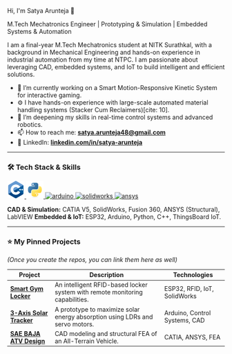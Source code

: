 Hi, I'm Satya Arunteja 👋

M.Tech Mechatronics Engineer | Prototyping & Simulation | Embedded Systems & Automation 

I am a final-year M.Tech Mechatronics student at NITK Surathkal, with a background in Mechanical Engineering and hands-on experience in industrial automation from my time at NTPC. I am passionate about leveraging CAD, embedded systems, and IoT to build intelligent and efficient solutions.

* 🔭 I’m currently working on a Smart Motion-Responsive Kinetic System for interactive gaming. 
* ⚙️ I have hands-on experience with large-scale automated material handling systems (Stacker Cum Reclaimers)[cite: 10].
* 🌱 I’m deepening my skills in real-time control systems and advanced robotics.
* 📫 How to reach me: **satya.arunteja48@gmail.com** 
* 🔗 LinkedIn: **[linkedin.com/in/satya-arunteja](https://www.linkedin.com/in/satya-arunteja/)** 

---

### 🛠️ Tech Stack & Skills

<p align="left">
  <a href="https://www.cplusplus.com/" target="_blank" rel="noreferrer"> 
    <img src="https://raw.githubusercontent.com/devicons/devicon/master/icons/cplusplus/cplusplus-original.svg" alt="cplusplus" width="40" height="40"/> 
  </a>
  <a href="https://www.python.org" target="_blank" rel="noreferrer"> 
    <img src="https://raw.githubusercontent.com/devicons/devicon/master/icons/python/python-original.svg" alt="python" width="40" height="40"/> 
  </a>
  <a href="https://www.arduino.cc/" target="_blank" rel="noreferrer"> 
    <img src="https://cdn.worldvectorlogo.com/logos/arduino-1.svg" alt="arduino" width="40" height="40"/> 
  </a>
  <a href="https://www.solidworks.com/" target="_blank" rel="noreferrer"> 
    <img src="https://upload.wikimedia.org/wikipedia/en/thumb/d/d2/SolidWorks_Logo.svg/150px-SolidWorks_Logo.svg.png" alt="solidworks" width="130" height="100"/> 
  </a>
  <a href="https://www.ansys.com/" target="_blank" rel="noreferrer"> 
    <img src="https://upload.wikimedia.org/wikipedia/commons/thumb/1/14/Ansys_logo_%282019%29.svg/570px-Ansys_logo_%282019%29.svg.png" alt="ansys" width="90" height="25"/> 
  </a>
</p>

**CAD & Simulation:** CATIA V5, SolidWorks, Fusion 360, ANSYS (Structural), LabVIEW 
**Embedded & IoT:** ESP32, Arduino, Python, C++, ThingsBoard IoT.

---

### ⭐ My Pinned Projects

*(Once you create the repos, you can link them here as well)*

| Project | Description | Technologies |
|---|---|---|
| **[Smart Gym Locker](link-to-repo)** | An intelligent RFID-based locker system with remote monitoring capabilities. | ESP32, RFID, IoT, SolidWorks |
| **[3-Axis Solar Tracker](link-to-repo)** | A prototype to maximize solar energy absorption using LDRs and servo motors. | Arduino, Control Systems, CAD |
| **[SAE BAJA ATV Design](link-to-repo)** | CAD modeling and structural FEA of an All-Terrain Vehicle. | CATIA, ANSYS, FEA |
